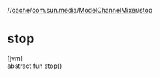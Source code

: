//[cache](../../../index.md)/[com.sun.media](../index.md)/[ModelChannelMixer](index.md)/[stop](stop.md)

# stop

[jvm]\
abstract fun [stop](stop.md)()
